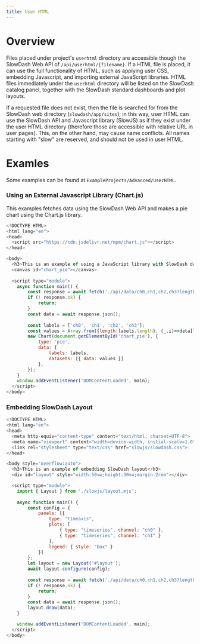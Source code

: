 ```yaml
---
title: User HTML
---
```


# Overview
Files placed under project's `userhtml` directory are accessible though the SlowDash Web API of `/api/userhtml/{filename}`.
If a HTML file is placed, it can use the full functionality of HTML, such as applying user CSS, embedding Javascript, and importing external JavaScript libraries. HTML files immediately under the `userhtml` directory will be listed on the SlowDash catalog panel, together with the SlowDash standard dashboards and plot layouts.

If a requested file does not exist, then the file is searched for from the SlowDash web directory (`slowdash/app/sites`); 
in this way, user HTML can use the SlowDash API and Javascript library (SlowJS) as if they exist under the user HTML directory (therefore those are accessible with relative URL in user pages).
This, on the other hand, may cause name conflicts. All names starting with "slow" are reserved, and should not be used in user HTML.

# Examles
Some examples can be found at `ExampleProjects/Advanced/UserHTML`.

### Using an External Javascript Library (Chart.js)
This examples fetches data using the SlowDash Web API and makes a pie chart using the Chart.js library.
```javascript
<!DOCTYPE HTML>
<html lang="en">
<head>
  <script src="https://cdn.jsdelivr.net/npm/chart.js"></script>
</head>

<body>
  <h3>This is an example of using a JavaScript library with SlowDash data</h3>
  <canvas id="chart_pie"></canvas>
  
  <script type="module">
    async function main() {
        const response = await fetch('./api/data/ch0,ch1,ch2,ch3?length=60');
        if (! response.ok) {
            return;
        }
        const data = await response.json();
        
        const labels = ['ch0', 'ch1', 'ch2', 'ch3'];
        const values = Array.from({length:labels.length}, (_,i)=>data[labels[i]].x.at(-1));
        new Chart(document.getElementById('chart_pie'), {
            type: 'pie',
            data: {
                labels: labels,
                datasets: [{ data: values }]
            },
        });
    }
    window.addEventListener('DOMContentLoaded', main);
  </script>    
</body>
```

### Embedding SlowDash Layout
```javascript
<!DOCTYPE HTML>
<html lang="en">
<head>
  <meta http-equiv="content-type" content="text/html; charset=UTF-8">
  <meta name="viewport" content="width=device-width, initial-scale=1.0">
  <link rel="stylesheet" type="text/css" href="slowjs/slowdash.css">
</head>

<body style="overflow:auto">
  <h3>This is an example of embedding SlowDash layout</h3>
  <div id="layout" style="width:50vw;height:30vw;margin:2rem"></div>

  <script type="module">
    import { Layout } from './slowjs/layout.mjs';
        
    async function main() {
        const config = {
            panels: [{
                type: "timeaxis",
                plots: [
                    { type: "timeseries", channel: "ch0" },
                    { type: "timeseries", channel: "ch1" }
                ],
                legend: { style: "box" }
            }]
        };
        let layout = new Layout('#layout');
        await layout.configure(config);
        
        const response = await fetch('./api/data/ch0,ch1,ch2,ch3?length=86400&resample=300');
        if (! response.ok) {
            return;
        }
        const data = await response.json();
        layout.draw(data);
    }

    window.addEventListener('DOMContentLoaded', main);
  </script>    
</body>
```
